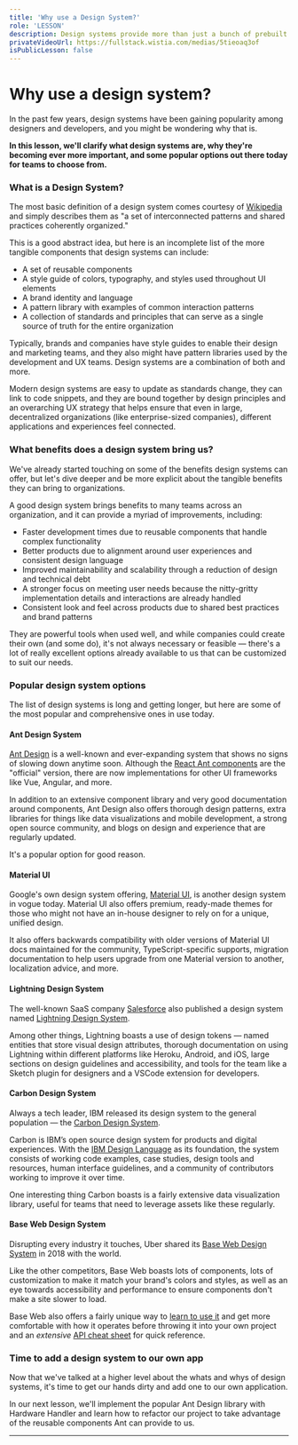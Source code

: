 ```yaml
---
title: 'Why use a Design System?'
role: 'LESSON'
description: Design systems provide more than just a bunch of prebuilt components for developers.
privateVideoUrl: https://fullstack.wistia.com/medias/5tieoaq3of
isPublicLesson: false
---
```


# Why use a design system?

In the past few years, design systems have been gaining popularity among designers and developers, and you might be wondering why that is.

**In this lesson, we'll clarify what design systems are, why they're becoming ever more important, and some popular options out there today for teams to choose from.**

### What is a Design System?

The most basic definition of a design system comes courtesy of [Wikipedia](https://en.wikipedia.org/wiki/Design_system) and simply describes them as "a set of interconnected patterns and shared practices coherently organized."

This is a good abstract idea, but here is an incomplete list of the more tangible components that design systems can include:

- A set of reusable components
- A style guide of colors, typography, and styles used throughout UI elements
- A brand identity and language
- A pattern library with examples of common interaction patterns
- A collection of standards and principles that can serve as a single source of truth for the entire organization

Typically, brands and companies have style guides to enable their design and marketing teams, and they also might have pattern libraries used by the development and UX teams. Design systems are a combination of both and more.

Modern design systems are easy to update as standards change, they can link to code snippets, and they are bound together by design principles and an overarching UX strategy that helps ensure that even in large, decentralized organizations (like enterprise-sized companies), different applications and experiences feel connected.

### What benefits does a design system bring us?

We've already started touching on some of the benefits design systems can offer, but let's dive deeper and be more explicit about the tangible benefits they can bring to organizations.

A good design system brings benefits to many teams across an organization, and it can provide a myriad of improvements, including:

- Faster development times due to reusable components that handle complex functionality
- Better products due to alignment around user experiences and consistent design language
- Improved maintainability and scalability through a reduction of design and technical debt
- A stronger focus on meeting user needs because the nitty-gritty implementation details and interactions are already handled
- Consistent look and feel across products due to shared best practices and brand patterns

They are powerful tools when used well, and while companies could create their own (and some do), it's not always necessary or feasible — there's a lot of really excellent options already available to us that can be customized to suit our needs.

### Popular design system options

The list of design systems is long and getting longer, but here are some of the most popular and comprehensive ones in use today.

#### Ant Design System

[Ant Design](https://ant.design/) is a well-known and ever-expanding system that shows no signs of slowing down anytime soon. Although the [React Ant components](https://ant.design/docs/react/introduce) are the "official" version, there are now implementations for other UI frameworks like Vue, Angular, and more.

In addition to an extensive component library and very good documentation around components, Ant Design also offers thorough design patterns, extra libraries for things like data visualizations and mobile development, a strong open source community, and blogs on design and experience that are regularly updated.

It's a popular option for good reason.

#### Material UI

Google's own design system offering, [Material UI](https://material-ui.com/), is another design system in vogue today. Material UI also offers premium, ready-made themes for those who might not have an in-house designer to rely on for a unique, unified design.

It also offers backwards compatibility with older versions of Material UI docs maintained for the community, TypeScript-specific supports, migration documentation to help users upgrade from one Material version to another, localization advice, and more.

#### Lightning Design System

The well-known SaaS company [Salesforce](https://www.salesforce.com/) also published a design system named [Lightning Design System](https://www.lightningdesignsystem.com/).

Among other things, Lightning boasts a use of design tokens — named entities that store visual design attributes, thorough documentation on using Lightning within different platforms like Heroku, Android, and iOS, large sections on design guidelines and accessibility, and tools for the team like a Sketch plugin for designers and a VSCode extension for developers.

#### Carbon Design System

Always a tech leader, IBM released its design system to the general population — the [Carbon Design System](https://www.carbondesignsystem.com/).

Carbon is IBM’s open source design system for products and digital experiences. With the [IBM Design Language](https://www.ibm.com/design/language/) as its foundation, the system consists of working code examples, case studies, design tools and resources, human interface guidelines, and a community of contributors working to improve it over time.

One interesting thing Carbon boasts is a fairly extensive data visualization library, useful for teams that need to leverage assets like these regularly.

#### Base Web Design System

Disrupting every industry it touches, Uber shared its [Base Web Design System](https://baseweb.design/) in 2018 with the world.

Like the other competitors, Base Web boasts lots of components, lots of customization to make it match your brand's colors and styles, as well as an eye towards accessibility and performance to ensure components don't make a site slower to load.

Base Web also offers a fairly unique way to [learn to use it](https://baseweb.design/getting-started/learn/) and get more comfortable with how it operates before throwing it into your own project and an _extensive_ [API cheat sheet](https://baseweb.design/cheat-sheet/) for quick reference.

### Time to add a design system to our own app

Now that we've talked at a higher level about the whats and whys of design systems, it's time to get our hands dirty and add one to our own application.

In our next lesson, we'll implement the popular Ant Design library with Hardware Handler and learn how to refactor our project to take advantage of the reusable components Ant can provide to us.

---
